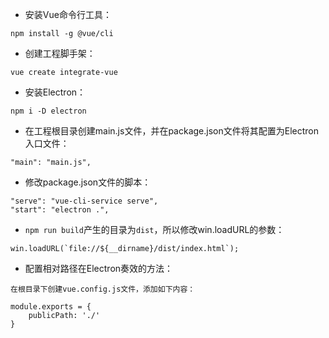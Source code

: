 * 安装Vue命令行工具：

```
npm install -g @vue/cli
```

* 创建工程脚手架：

```
vue create integrate-vue
```

* 安装Electron：

```
npm i -D electron
```

* 在工程根目录创建main.js文件，并在package.json文件将其配置为Electron入口文件：

```
"main": "main.js",
```

* 修改package.json文件的脚本：

```
"serve": "vue-cli-service serve",    
"start": "electron .",
```

* `npm run build`产生的目录为`dist`，所以修改win.loadURL的参数：

```
win.loadURL(`file://${__dirname}/dist/index.html`);
```

* 配置相对路径在Electron奏效的方法：

```
在根目录下创建vue.config.js文件，添加如下内容：

module.exports = {
    publicPath: './'
}
```

